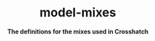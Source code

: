 <h1 align="center">model-mixes</h1>

<div align="center">
  <strong>The definitions for the mixes used in Crosshatch</strong>
</div>

